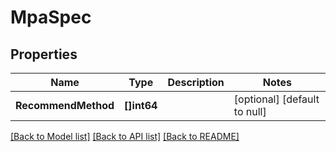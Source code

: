 # MpaSpec

## Properties
Name | Type | Description | Notes
------------ | ------------- | ------------- | -------------
**RecommendMethod** | **[]int64** |  | [optional] [default to null]

[[Back to Model list]](../README.md#documentation-for-models) [[Back to API list]](../README.md#documentation-for-api-endpoints) [[Back to README]](../README.md)



